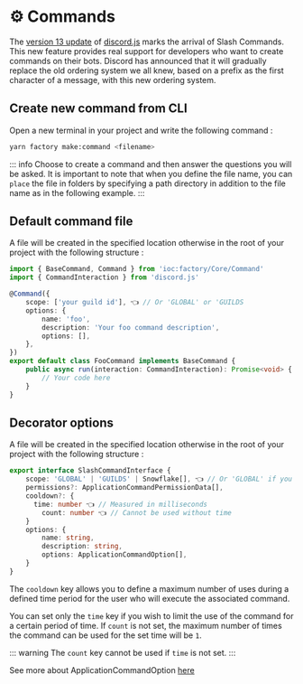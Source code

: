 # ⚙ Commands
The [version 13 update](https://github.com/discordjs/discord.js/blob/main/CHANGELOG.md#1300-2021-08-06) of [discord.js](https://discord.js.org) marks the arrival of Slash Commands.
This new feature provides real support for developers who want to create commands on their bots.
Discord has announced that it will gradually replace the old ordering system we all knew, based on a prefix as the first character of a message, with this new ordering system.

## Create new command from CLI
Open a new terminal in your project and write the following command :

```bash
yarn factory make:command <filename>
```
::: info
Choose to create a command and then answer the questions you will be asked.
It is important to note that when you define the file name, you can `place` the file in folders by specifying a path directory in addition to the file name as in the following example.
:::

## Default command file

A file will be created in the specified location otherwise in the root of your project with the following structure :

```ts
import { BaseCommand, Command } from 'ioc:factory/Core/Command'
import { CommandInteraction } from 'discord.js'

@Command({
	scope: ['your guild id'], 👈 // Or 'GLOBAL' or 'GUILDS
	options: {
		name: 'foo',
		description: 'Your foo command description',
		options: [],
	},
})
export default class FooCommand implements BaseCommand {
	public async run(interaction: CommandInteraction): Promise<void> {
		// Your code here
	}
}

```
## Decorator options
A file will be created in the specified location otherwise in the root of your project with the following structure :

```ts
export interface SlashCommandInterface {
	scope: 'GLOBAL' | 'GUILDS' | Snowflake[], 👈 // Or 'GLOBAL' if you want to register globally
	permissions?: ApplicationCommandPermissionData[],
	cooldown?: {
	  time: number 👈 // Measured in milliseconds
		count: number 👈 // Cannot be used without time
	}
	options: {
		name: string,
		description: string,
		options: ApplicationCommandOption[],
	}
}
```
The `cooldown` key allows you to define a maximum number of uses during a defined time period for the user who will execute the associated command.

You can set only the `time` key if you wish to limit the use of the command for a certain period of time. If `count` is not set, the maximum number of times the command can be used for the set time will be `1`.

::: warning
The `count` key cannot be used if `time` is not set.
:::

See more about ApplicationCommandOption [here](https://discord.js.org/#/docs/main/stable/typedef/ApplicationCommandOption)